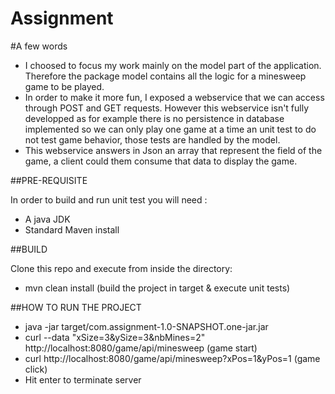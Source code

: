 # Assignment

#A few words
* I choosed to focus my work mainly on the model part of the application. Therefore the package model contains all the logic for a minesweep game to be played.
* In order to make it more fun, I exposed a webservice that we can access through POST and GET requests. However this webservice isn't fully developped as for example there is no persistence in database implemented so we can only play one game at a time an unit test to do not test game behavior, those tests are handled by the model.
* This webservice answers in Json an array that represent the field of the game, a client could them consume that data to display the game.


##PRE-REQUISITE

In order to build and run unit test you will need :
  * A java JDK
  * Standard Maven install
  
##BUILD

Clone this repo and execute from inside the directory:
* mvn clean install   (build the project in target & execute unit tests)
  
  
##HOW TO RUN THE PROJECT
 * java -jar target/com.assignment-1.0-SNAPSHOT.one-jar.jar
 * curl --data "xSize=3&ySize=3&nbMines=2" http://localhost:8080/game/api/minesweep  (game start)
 * curl http://localhost:8080/game/api/minesweep?xPos=1&yPos=1 (game click)
 * Hit enter to terminate server




